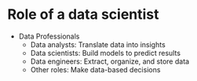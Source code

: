 # Role of a data scientist

* Data Professionals
  - Data analysts: Translate data into insights
  - Data scientists: Build models to predict results
  - Data engineers: Extract, organize, and store data
  - Other roles: Make data-based decisions
